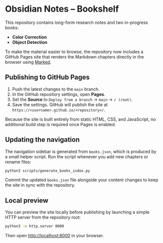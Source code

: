 # Obsidian Notes – Bookshelf

This repository contains long-form research notes and two in-progress books:

- **Color Correction**
- **Object Detection**

To make the material easier to browse, the repository now includes a GitHub
Pages site that renders the Markdown chapters directly in the browser using
[Marked](https://marked.js.org/).

## Publishing to GitHub Pages

1. Push the latest changes to the `main` branch.
2. In the GitHub repository settings, open **Pages**.
3. Set the **Source** to `Deploy from a branch` → `main` → `/ (root)`.
4. Save the settings. GitHub will publish the site at `https://<username>.github.io/<repository>/`.

Because the site is built entirely from static HTML, CSS, and JavaScript, no
additional build step is required once Pages is enabled.

## Updating the navigation

The navigation sidebar is generated from `books.json`, which is produced by a
small helper script. Run the script whenever you add new chapters or rename
files:

```bash
python3 scripts/generate_books_index.py
```

Commit the updated `books.json` file alongside your content changes to keep the
site in sync with the repository.

## Local preview

You can preview the site locally before publishing by launching a simple HTTP
server from the repository root:

```bash
python3 -m http.server 8000
```

Then open <http://localhost:8000> in your browser.
